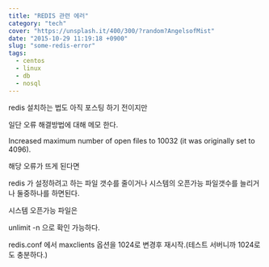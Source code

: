 ```yaml
---
title: "REDIS 관련 에러"
category: "tech"
cover: "https://unsplash.it/400/300/?random?AngelsofMist"
date: "2015-10-29 11:19:18 +0900"
slug: "some-redis-error"
tags: 
  - centos
  - linux
  - db
  - nosql
---
```



redis 설치하는 법도 아직 포스팅 하기 전이지만

일단 오류 해결방법에 대해 메모 한다.


Increased maximum number of open files to 10032 (it was originally set to 4096).

해당 오류가 뜨게 된다면

redis 가 설정하려고 하는 파일 갯수를 줄이거나
시스템의 오픈가능 파일갯수를 늘리거나 둘중하나를 하면된다.

시스템 오픈가능 파일은

unlimit -n 으로 확인 가능하다.

redis.conf 에서 maxclients 옵션을 1024로 변경후 재시작.(테스트 서버니까 1024로도 충분하다.)
